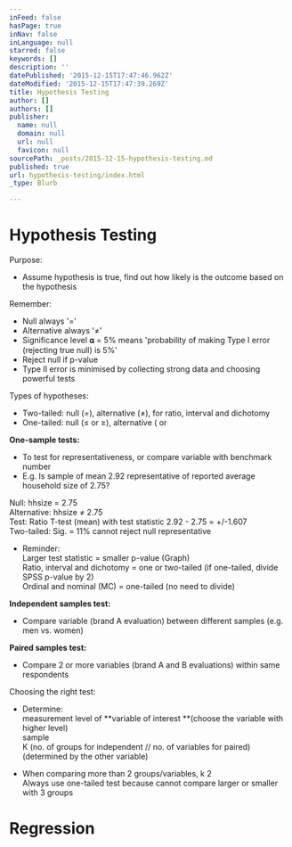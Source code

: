 ```yaml
---
inFeed: false
hasPage: true
inNav: false
inLanguage: null
starred: false
keywords: []
description: ''
datePublished: '2015-12-15T17:47:46.962Z'
dateModified: '2015-12-15T17:47:39.269Z'
title: Hypothesis Testing
author: []
authors: []
publisher:
  name: null
  domain: null
  url: null
  favicon: null
sourcePath: _posts/2015-12-15-hypothesis-testing.md
published: true
url: hypothesis-testing/index.html
_type: Blurb

---
```

# Hypothesis Testing

Purpose:

* Assume hypothesis is true, find out how likely is the outcome based on the hypothesis

Remember:

* Null always '='
* Alternative always '≠'
* Significance level 𝛂 = 5% means 'probability of making Type I error (rejecting true null) is 5%'
* Reject null if p-value 
* Type II error is minimised by collecting strong data and choosing powerful tests

Types of hypotheses:

* Two-tailed: null (=), alternative (≠), for ratio, interval and dichotomy
* One-tailed: null (≤ or ≥), alternative ( or 

**One-sample tests:**

* To test for representativeness, or compare variable with benchmark number
* E.g. Is sample of mean 2.92 representative of reported average household size of 2.75?

Null: hhsize = 2.75  
Alternative: hhsize ≠ 2.75  
Test: Ratio T-test (mean) with test statistic 2.92 - 2.75 = +/-1.607  
Two-tailed: Sig. = 11% cannot reject null representative
* Reminder:  
Larger test statistic = smaller p-value (Graph)  
Ratio, interval and dichotomy = one or two-tailed (if one-tailed, divide SPSS p-value by 2)  
Ordinal and nominal (MC) = one-tailed (no need to divide)

**Independent samples test:**

* Compare variable (brand A evaluation) between different samples (e.g. men vs. women)

**Paired samples test:**

* Compare 2 or more variables (brand A and B evaluations) within same respondents

Choosing the right test:

* Determine:   
measurement level of **variable of interest **(choose the variable with higher level)  
sample  
K (no. of groups for independent // no. of variables for paired) (determined by the other variable)

* When comparing more than 2 groups/variables, k 2  
Always use one-tailed test because cannot compare larger or smaller with 3 groups

# Regression